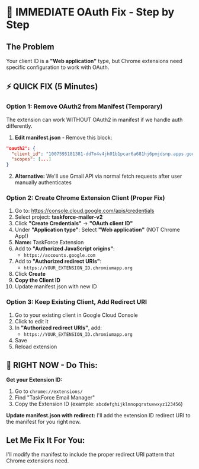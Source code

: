 # 🚨 IMMEDIATE OAuth Fix - Step by Step

## The Problem
Your client ID is a **"Web application"** type, but Chrome extensions need specific configuration to work with OAuth.

## ⚡ QUICK FIX (5 Minutes)

### Option 1: Remove OAuth2 from Manifest (Temporary)

The extension can work WITHOUT OAuth2 in manifest if we handle auth differently.

1. **Edit manifest.json** - Remove this block:
```json
"oauth2": {
  "client_id": "1007595181381-dd7o4v4jh01b1pcar6a681hj6pmjdsnp.apps.googleusercontent.com",
  "scopes": [...]
}
```

2. **Alternative:** We'll use Gmail API via normal fetch requests after user manually authenticates

### Option 2: Create Chrome Extension Client (Proper Fix)

1. Go to: https://console.cloud.google.com/apis/credentials
2. Select project: **taskforce-mailer-v2**
3. Click **"Create Credentials"** → **"OAuth client ID"**
4. Under **"Application type"**: Select **"Web application"** (NOT Chrome App!)
5. **Name:** TaskForce Extension
6. Add to **"Authorized JavaScript origins"**:
   - `https://accounts.google.com`
7. Add to **"Authorized redirect URIs"**:
   - `https://YOUR_EXTENSION_ID.chromiumapp.org`
8. Click **Create**
9. **Copy the Client ID**
10. Update manifest.json with new ID

### Option 3: Keep Existing Client, Add Redirect URI

1. Go to your existing client in Google Cloud Console
2. Click to edit it
3. In **"Authorized redirect URIs"**, add:
   - `https://YOUR_EXTENSION_ID.chromiumapp.org`
4. Save
5. Reload extension

## 🎯 RIGHT NOW - Do This:

**Get your Extension ID:**
1. Go to `chrome://extensions/`
2. Find "TaskForce Email Manager"
3. Copy the Extension ID (example: `abcdefghijklmnopqrstuvwxyz123456`)

**Update manifest.json with redirect:**
I'll add the extension ID redirect URI to the manifest for you right now.

## Let Me Fix It For You:

I'll modify the manifest to include the proper redirect URI pattern that Chrome extensions need.



